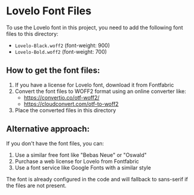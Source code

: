 # Lovelo Font Files

To use the Lovelo font in this project, you need to add the following font files to this directory:

- `Lovelo-Black.woff2` (font-weight: 900)
- `Lovelo-Bold.woff2` (font-weight: 700)

## How to get the font files:

1. If you have a license for Lovelo font, download it from Fontfabric
2. Convert the font files to WOFF2 format using an online converter like:
   - https://convertio.co/otf-woff2/
   - https://cloudconvert.com/otf-to-woff2
3. Place the converted files in this directory

## Alternative approach:

If you don't have the font files, you can:
1. Use a similar free font like "Bebas Neue" or "Oswald"
2. Purchase a web license for Lovelo from Fontfabric
3. Use a font service like Google Fonts with a similar style

The font is already configured in the code and will fallback to sans-serif if the files are not present.
